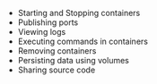 * Starting and Stopping containers
* Publishing ports
* Viewing logs
* Executing commands in containers
* Removing containers
* Persisting data using volumes
* Sharing source code

